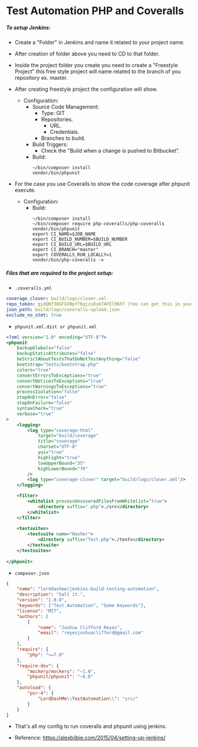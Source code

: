# Test Automation PHP and Coveralls

##### To setup Jenkins:

* Create a "Folder" in Jenkins and name it related to your project name.

* After creation of folder above you need to CD to that folder.

* Inside the project folder you create you need to create a "Freestyle Project" this free style project will name related to the branch of you repository ex. master.

* After creating freestyle project the configuration will show. 
    - Configuration:
        - Source Code Management:
            - Type: GIT
            - Repositories.
                - URL.
                - Credentials.
            - Branches to build.
        - Build Triggers:
            - Check the "Build when a change is pushed to Bitbucket".
        - Build:
            ```
            ~/bin/composer install
            vendor/bin/phpunit
            ```
* For the case you use Coveralls to show the code coverage after phpunit execute.
    - Configuration:
        - Build:
            ```
            ~/bin/composer install
            ~/bin/composer require php-coveralls/php-coveralls
            vendor/bin/phpunit
            export CI_NAME=$JOB_NAME
            export CI_BUILD_NUMBER=$BUILD_NUMBER
            export CI_BUILD_URL=$BUILD_URL
            export CI_BRANCH="master"
            export COVERALLS_RUN_LOCALLY=1
            vendor/bin/php-coveralls -v
            ```

##### Files that are required to the project setup:

* ```.coveralls.yml```
```yml
coverage_clover: build/logs/clover.xml
repo_token: gjdQNf3QGFGVNpff6qjzuOs67AFEl96FF (You can get this in your coveralls repo setting)
json_path: build/logs/coveralls-upload.json
exclude_no_stmt: true
```

* ```phpunit.xml.dist or phpunit.xml```

```xml
<?xml version="1.0" encoding="UTF-8"?>
<phpunit 
    backupGlobals="false"
    backupStaticAttributes="false"
    beStrictAboutTestsThatDoNotTestAnything="false"
    bootstrap="tests/bootstrap.php"
    colors="true"
    convertErrorsToExceptions="true"
    convertNoticesToExceptions="true"
    convertWarningsToExceptions="true"
    processIsolation="false"
    stopOnError="false"
    stopOnFailure="false"
    syntaxCheck="true"
    verbose="true"
>
    <logging>
        <log type="coverage-html" 
            target="build/coverage" 
            title="coverage" 
            charset="UTF-8" 
            yui="true" 
            highlight="true" 
            lowUpperBound="35" 
            highLowerBound="70"
        />
        <log type="coverage-clover" target="build/logs/clover.xml"/>
    </logging>

    <filter>
        <whitelist processUncoveredFilesFromWhitelist="true">
            <directory suffix=".php">./src</directory>
        </whitelist>
    </filter>
    
    <testsuites>
        <testsuite name="Hasher">
            <directory suffix="Test.php">./tests</directory>
        </testsuite>
    </testsuites>
    
</phpunit>
```

* ```composer.json```

```json
{
    "name": "lorddashme/jenkins-build-testing-automation",
    "description": "Salt it.",
    "version": "1.0.0",
    "keywords": ["Test Automation", "Some Keywords"],
    "license": "MIT",
    "authors": [
        {
            "name": "Joshua Clifford Reyes",
            "email": "reyesjoshuaclifford@gmail.com"
        }
    ],
    "require": {
        "php": ">=7.0"
    },
    "require-dev": {
        "mockery/mockery": "~1.0",
        "phpunit/phpunit": "~6.0"
    },
    "autoload": {
        "psr-4": {
            "LordDashMe\\TestAutomation\\": "src/"
        }
    }
}
```

* That's all my config to run coveralls and phpunit using jenkins.

* Reference: https://alexbilbie.com/2015/04/setting-up-jenkins/